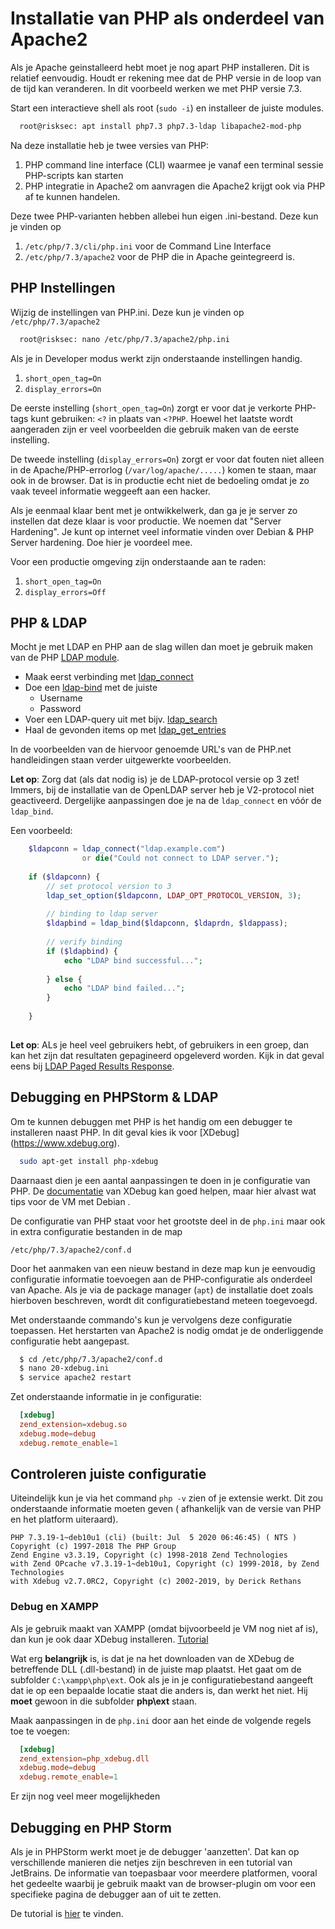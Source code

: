 # Installatie van PHP als onderdeel van Apache2

Als je Apache geinstalleerd hebt moet je nog apart PHP installeren. Dit is relatief eenvoudig. Houdt 
er rekening mee dat de PHP versie in de loop van de tijd kan veranderen. In dit voorbeeld werken
we met PHP versie 7.3.

Start een interactieve shell als root (`sudo -i`) en installeer de juiste modules.
```bash
  root@risksec: apt install php7.3 php7.3-ldap libapache2-mod-php
```

Na deze installatie heb je twee versies van PHP:
  1. PHP command line interface (CLI) waarmee je vanaf een terminal sessie PHP-scripts kan starten
  1. PHP integratie in Apache2 om aanvragen die Apache2 krijgt ook via PHP af te kunnen handelen.
  
Deze twee PHP-varianten hebben allebei hun eigen .ini-bestand. Deze kun je vinden op

  1. `/etc/php/7.3/cli/php.ini` voor de Command Line Interface
  1. `/etc/php/7.3/apache2` voor de PHP die in Apache geintegreerd is.
  
## PHP Instellingen
Wijzig de instellingen van PHP.ini. Deze kun je vinden op `/etc/php/7.3/apache2`

```bash
  root@risksec: nano /etc/php/7.3/apache2/php.ini
```

Als je in Developer modus werkt zijn onderstaande instellingen handig.
 1. `short_open_tag=On`
 1. `display_errors=On`

De eerste instelling (`short_open_tag=On`) zorgt er voor dat je verkorte PHP-tags kunt gebruiken: `<?` in plaats 
van `<?PHP`. Hoewel het laatste wordt aangeraden zijn er veel voorbeelden die gebruik maken
van de eerste instelling.

De tweede instelling (`display_errors=On`) zorgt er voor dat fouten niet alleen in de Apache/PHP-errorlog
(`/var/log/apache/.....`) komen te staan, maar ook in de browser. Dat is in productie echt niet de bedoeling
omdat je zo vaak teveel informatie weggeeft aan een hacker. 

Als je eenmaal klaar bent met je ontwikkelwerk, dan ga je je server zo instellen dat deze 
klaar is voor productie. We noemen dat "Server Hardening". Je kunt op internet veel
informatie vinden over Debian & PHP Server hardening. Doe hier je voordeel mee.

Voor een productie omgeving zijn onderstaande aan te raden:
 1. `short_open_tag=On`
 1. `display_errors=Off`

## PHP & LDAP
Mocht je met LDAP en PHP aan de slag willen dan moet je gebruik maken van de PHP 
[LDAP module](http://php.net/manual/en/book.ldap.php).

  * Maak eerst verbinding met [ldap_connect](http://php.net/manual/en/function.ldap-connect.php)
  * Doe een [ldap-bind](http://php.net/manual/en/function.ldap-bind.php) met de juiste
    * Username
    * Password
  * Voer een LDAP-query uit met bijv. [ldap_search](http://php.net/manual/en/function.ldap-search.php)
  * Haal de gevonden items op met [ldap_get_entries](http://php.net/manual/en/function.ldap-get-entries.php)
  
In de voorbeelden van de hiervoor genoemde URL's van de PHP.net handleidingen staan verder uitgewerkte voorbeelden. 

**Let op**: Zorg dat (als dat nodig is) je de LDAP-protocol versie op 3 zet! Immers, bij de installatie van de OpenLDAP
server heb je V2-protocol niet geactiveerd. Dergelijke aanpassingen doe je na de `ldap_connect` en vóór de `ldap_bind`. 

Een voorbeeld:
```php
    $ldapconn = ldap_connect("ldap.example.com")
                or die("Could not connect to LDAP server.");
    
    if ($ldapconn) {
        // set protocol version to 3
        ldap_set_option($ldapconn, LDAP_OPT_PROTOCOL_VERSION, 3);
        
        // binding to ldap server
        $ldapbind = ldap_bind($ldapconn, $ldaprdn, $ldappass);
        
        // verify binding
        if ($ldapbind) {
            echo "LDAP bind successful...";
            
        } else {
            echo "LDAP bind failed...";
        }
        
    }
  
```

**Let op**: ALs je heel veel gebruikers hebt, of gebruikers in een groep, dan kan het zijn dat resultaten gepagineerd
opgeleverd worden. Kijk in dat geval eens bij [LDAP Paged Results Response](http://php.net/manual/en/function.ldap-control-paged-result-response.php).
   
   
## Debugging en PHPStorm & LDAP
Om te kunnen debuggen met PHP is het handig om een debugger te installeren naast PHP. In dit geval kies ik voor [XDebug]
(https://www.xdebug.org). 

```bash
  sudo apt-get install php-xdebug
```
Daarnaast dien je een aantal aanpassingen te doen in je configuratie van PHP. De [documentatie](https://xdebug.org/docs/install#configure-php)
van XDebug kan goed helpen, maar hier alvast wat tips voor de VM met Debian .

De configuratie van PHP staat voor het grootste deel in de `php.ini` maar ook in extra configuratie bestanden in de map

`/etc/php/7.3/apache2/conf.d`

Door het aanmaken van een nieuw bestand in deze map kun je eenvoudig configuratie informatie toevoegen aan de PHP-configuratie
als onderdeel van Apache. Als je via de package manager (`apt`) de installatie doet zoals hierboven beschreven, wordt
dit configuratiebestand meteen toegevoegd. 

Met onderstaande commando's kun je vervolgens deze configuratie toepassen. Het herstarten van Apache2 is nodig
omdat je de onderliggende configuratie hebt aangepast. 

```bash
  $ cd /etc/php/7.3/apache2/conf.d
  $ nano 20-xdebug.ini
  $ service apache2 restart 
```

Zet onderstaande informatie in je configuratie:
```conf
  [xdebug]
  zend_extension=xdebug.so
  xdebug.mode=debug
  xdebug.remote_enable=1
```

## Controleren juiste configuratie
Uiteindelijk kun je via het command `php -v` zien of je extensie werkt. Dit zou onderstaande informatie moeten geven (
afhankelijk van de versie van PHP en het platform uiteraard).

```
PHP 7.3.19-1~deb10u1 (cli) (built: Jul  5 2020 06:46:45) ( NTS )
Copyright (c) 1997-2018 The PHP Group
Zend Engine v3.3.19, Copyright (c) 1998-2018 Zend Technologies
with Zend OPcache v7.3.19-1~deb10u1, Copyright (c) 1999-2018, by Zend Technologies
with Xdebug v2.7.0RC2, Copyright (c) 2002-2019, by Derick Rethans
```

### Debug en XAMPP
Als je gebruik maakt van XAMPP (omdat bijvoorbeeld je VM nog niet af is), dan kun je ook daar XDebug installeren.
[Tutorial](gist.github.com/odan/1abe76d373a9cbb15bed)

Wat erg **belangrijk** is, is dat je na het downloaden van de XDebug de betreffende DLL (.dll-bestand) in de juiste map
plaatst. Het gaat om de subfolder `C:\xampp\php\ext`. Ook als je in je configuratiebestand aangeeft dat ie op een bepaalde
locatie staat die anders is, dan werkt het niet. Hij **moet** gewoon in die subfolder **php\ext** staan.

Maak aanpassingen in de `php.ini`  door aan het einde de volgende regels toe te voegen:

```conf
  [xdebug]
  zend_extension=php_xdebug.dll
  xdebug.mode=debug
  xdebug.remote_enable=1
```

Er zijn nog veel meer mogelijkheden


## Debugging en PHP Storm
Als je in PHPStorm werkt moet je de debugger 'aanzetten'. Dat kan op verschillende manieren die netjes zijn beschreven
in een tutorial van JetBrains. De informatie van toepasbaar voor meerdere platformen, vooral het gedeelte waarbij je 
gebruik maakt van de browser-plugin om voor een specifieke pagina de debugger aan of uit te zetten.

De tutorial is [hier](jetbrains.com/help/phpstorm/configuring-xdebug.html) te vinden.

